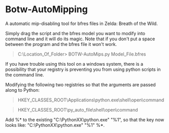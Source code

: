 # Botw-AutoMipping
A automatic mip-disabling tool for bfres files in Zelda: Breath of the Wild.

Simply drag the script and the bfres model you want to modify into command line and it will do its magic. Note that if you don't put a space between the program and the bfres file it won't work.

>C:\Location_Of_Folder\> BOTW-AutoMips.py Model_File.bfres

If you have trouble using this tool on a windows system, there is a possibility that your registry is preventing you from using python scripts in the command line.

Modifying the following two registries so that the arguments are passed along to Python:

> HKEY_CLASSES_ROOT\Applications\python.exe\shell\open\command

> HKEY_CLASSES_ROOT\py_auto_file\shell\open\command

Add %* to the existing "C:\PythonXX\python.exe" "%1", so that the key now looks like: "C:\PythonXX\python.exe" "%1" %*.
